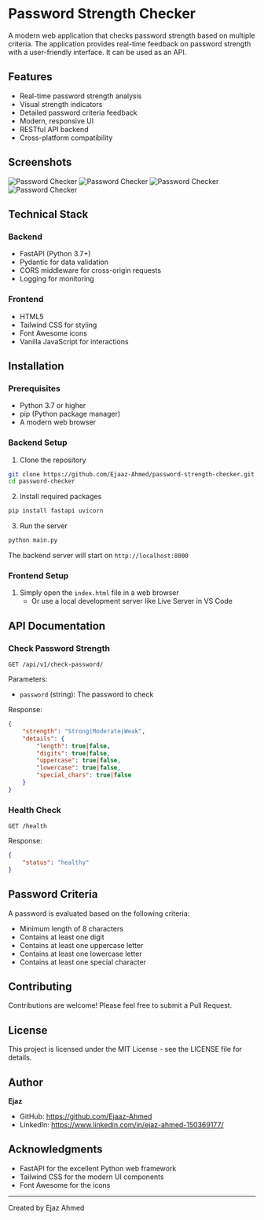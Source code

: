 # Password Strength Checker

A modern web application that checks password strength based on multiple criteria. The application provides real-time feedback on password strength with a user-friendly interface. It can be used as an API.

## Features

- Real-time password strength analysis
- Visual strength indicators
- Detailed password criteria feedback
- Modern, responsive UI
- RESTful API backend
- Cross-platform compatibility

## Screenshots

![Password Checker](https://github.com/Ejaaz-Ahmed/password-strength-checker/blob/main/images/1.jpg)
![Password Checker](https://github.com/Ejaaz-Ahmed/password-strength-checker/blob/main/images/2.jpg)
![Password Checker](https://github.com/Ejaaz-Ahmed/password-strength-checker/blob/main/images/3.jpg)
![Password Checker](https://github.com/Ejaaz-Ahmed/password-strength-checker/blob/main/images/4.jpg)


## Technical Stack

### Backend
- FastAPI (Python 3.7+)
- Pydantic for data validation
- CORS middleware for cross-origin requests
- Logging for monitoring

### Frontend
- HTML5
- Tailwind CSS for styling
- Font Awesome icons
- Vanilla JavaScript for interactions

## Installation

### Prerequisites
- Python 3.7 or higher
- pip (Python package manager)
- A modern web browser

### Backend Setup

1. Clone the repository
```bash
git clone https://github.com/Ejaaz-Ahmed/password-strength-checker.git
cd password-checker
```

2. Install required packages
```bash
pip install fastapi uvicorn
```

3. Run the server
```bash
python main.py
```

The backend server will start on `http://localhost:8000`

### Frontend Setup

1. Simply open the `index.html` file in a web browser
   - Or use a local development server like Live Server in VS Code

## API Documentation

### Check Password Strength

```
GET /api/v1/check-password/
```

Parameters:
- `password` (string): The password to check

Response:
```json
{
    "strength": "Strong|Moderate|Weak",
    "details": {
        "length": true|false,
        "digits": true|false,
        "uppercase": true|false,
        "lowercase": true|false,
        "special_chars": true|false
    }
}
```

### Health Check

```
GET /health
```

Response:
```json
{
    "status": "healthy"
}
```

## Password Criteria

A password is evaluated based on the following criteria:
- Minimum length of 8 characters
- Contains at least one digit
- Contains at least one uppercase letter
- Contains at least one lowercase letter
- Contains at least one special character

## Contributing

Contributions are welcome! Please feel free to submit a Pull Request.

## License

This project is licensed under the MIT License - see the LICENSE file for details.

## Author

**Ejaz**
- GitHub: https://github.com/Ejaaz-Ahmed
- LinkedIn: https://www.linkedin.com/in/ejaz-ahmed-150369177/

## Acknowledgments

- FastAPI for the excellent Python web framework
- Tailwind CSS for the modern UI components
- Font Awesome for the icons

---
Created by Ejaz Ahmed
